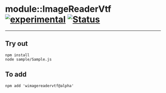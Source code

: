 
# module::ImageReaderVtf [![experimental](https://img.shields.io/badge/stability-experimental-orange.svg)](https://github.com/emersion/stability-badges#experimental) [![Status](https://github.com/Wandalen/wImageReaderVtf/workflows/Test/badge.svg)](https://github.com/Wandalen/wImageReaderVtf/actions?query=workflow%3ATest)

___

## Try out
```
npm install
node sample/Sample.js
```

## To add
```
npm add 'wimagereadervtf@alpha'
```

